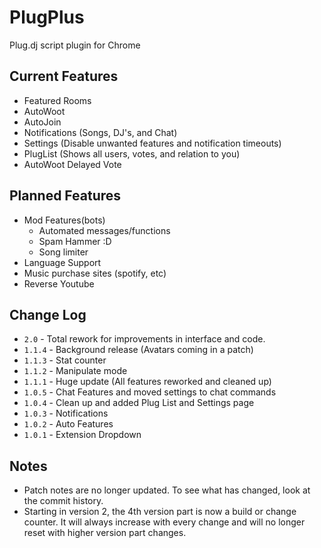 PlugPlus
=====

Plug.dj script plugin for Chrome

Current Features
----
* Featured Rooms
* AutoWoot
* AutoJoin
* Notifications (Songs, DJ's, and Chat) 
* Settings (Disable unwanted features and notification timeouts)
* PlugList (Shows all users, votes, and relation to you)
* AutoWoot Delayed Vote

Planned Features
----
* Mod Features(bots)
  + Automated messages/functions
  + Spam Hammer :D
  + Song limiter
* Language Support
* Music purchase sites (spotify, etc)
* Reverse Youtube


Change Log
----
* `2.0`   - Total rework for improvements in interface and code.
* `1.1.4` - Background release (Avatars coming in a patch)
* `1.1.3` - Stat counter
* `1.1.2` - Manipulate mode
* `1.1.1` - Huge update (All features reworked and cleaned up)
* `1.0.5` - Chat Features and moved settings to chat commands
* `1.0.4` - Clean up and added Plug List and Settings page
* `1.0.3` - Notifications
* `1.0.2` - Auto Features
* `1.0.1` - Extension Dropdown

Notes
----
+ Patch notes are no longer updated. To see what has changed, look at the commit history.
+ Starting in version 2, the 4th version part is now a build or change counter. It will always increase with
every change and will no longer reset with higher version part changes. 


